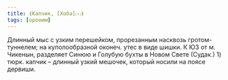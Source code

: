```yaml
---
title: ⦗Капчик, [Хоба]⒯⦘
tags: [ороним]
---
```


Длинный мыс с узким перешейком, прорезанным насквозь гротом-туннелем; на
куполообразной оконеч. утес в виде шишки. К ЮЗ от м. Чикенын, разделяет Синюю и
Голубую бухты в Новом Свете (Судак.) 1) тюрк. капчик – длинный узкий мешочек,
который носили на поясе дервиши.
